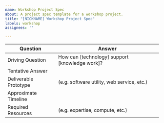 ```yaml
---
name: Workshop Project Spec
about: A project spec template for a workshop project.
title: "[NICKNAME] Workshop Project Spec"
labels: workshop
assignees: ''

---
```


| Question              	| Answer                                         	|
|-----------------------	|------------------------------------------------	|
| Driving Question      	| How can [technology] support [knowledge work]? 	|
| Tentative Answer      	|                                                	|
| Deliverable Prototype 	| (e.g. software utility, web service, etc.)     	|
| Approximate Timeline  	|                                                	|
| Required Resources    	| (e.g. expertise, compute, etc.)                	|
